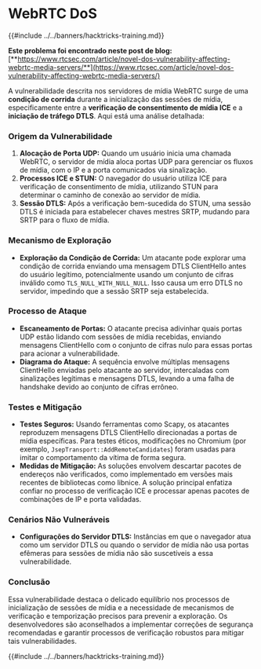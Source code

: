 # WebRTC DoS

{{#include ../../banners/hacktricks-training.md}}

**Este problema foi encontrado neste post de blog:** [**https://www.rtcsec.com/article/novel-dos-vulnerability-affecting-webrtc-media-servers/**](https://www.rtcsec.com/article/novel-dos-vulnerability-affecting-webrtc-media-servers/)

A vulnerabilidade descrita nos servidores de mídia WebRTC surge de uma **condição de corrida** durante a inicialização das sessões de mídia, especificamente entre a **verificação de consentimento de mídia ICE** e a **iniciação de tráfego DTLS**. Aqui está uma análise detalhada:

### Origem da Vulnerabilidade

1. **Alocação de Porta UDP:** Quando um usuário inicia uma chamada WebRTC, o servidor de mídia aloca portas UDP para gerenciar os fluxos de mídia, com o IP e a porta comunicados via sinalização.
2. **Processos ICE e STUN:** O navegador do usuário utiliza ICE para verificação de consentimento de mídia, utilizando STUN para determinar o caminho de conexão ao servidor de mídia.
3. **Sessão DTLS:** Após a verificação bem-sucedida do STUN, uma sessão DTLS é iniciada para estabelecer chaves mestres SRTP, mudando para SRTP para o fluxo de mídia.

### Mecanismo de Exploração

- **Exploração da Condição de Corrida:** Um atacante pode explorar uma condição de corrida enviando uma mensagem DTLS ClientHello antes do usuário legítimo, potencialmente usando um conjunto de cifras inválido como `TLS_NULL_WITH_NULL_NULL`. Isso causa um erro DTLS no servidor, impedindo que a sessão SRTP seja estabelecida.

### Processo de Ataque

- **Escaneamento de Portas:** O atacante precisa adivinhar quais portas UDP estão lidando com sessões de mídia recebidas, enviando mensagens ClientHello com o conjunto de cifras nulo para essas portas para acionar a vulnerabilidade.
- **Diagrama do Ataque:** A sequência envolve múltiplas mensagens ClientHello enviadas pelo atacante ao servidor, intercaladas com sinalizações legítimas e mensagens DTLS, levando a uma falha de handshake devido ao conjunto de cifras errôneo.

### Testes e Mitigação

- **Testes Seguros:** Usando ferramentas como Scapy, os atacantes reproduzem mensagens DTLS ClientHello direcionadas a portas de mídia específicas. Para testes éticos, modificações no Chromium (por exemplo, `JsepTransport::AddRemoteCandidates`) foram usadas para imitar o comportamento da vítima de forma segura.
- **Medidas de Mitigação:** As soluções envolvem descartar pacotes de endereços não verificados, como implementado em versões mais recentes de bibliotecas como libnice. A solução principal enfatiza confiar no processo de verificação ICE e processar apenas pacotes de combinações de IP e porta validadas.

### Cenários Não Vulneráveis

- **Configurações do Servidor DTLS:** Instâncias em que o navegador atua como um servidor DTLS ou quando o servidor de mídia não usa portas efêmeras para sessões de mídia não são suscetíveis a essa vulnerabilidade.

### Conclusão

Essa vulnerabilidade destaca o delicado equilíbrio nos processos de inicialização de sessões de mídia e a necessidade de mecanismos de verificação e temporização precisos para prevenir a exploração. Os desenvolvedores são aconselhados a implementar correções de segurança recomendadas e garantir processos de verificação robustos para mitigar tais vulnerabilidades.

{{#include ../../banners/hacktricks-training.md}}
